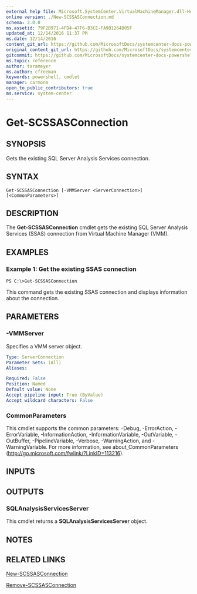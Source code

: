 ```yaml
---
external help file: Microsoft.SystemCenter.VirtualMachineManager.dll-Help.xml
online version: ./New-SCSSASConnection.md
schema: 2.0.0
ms.assetid: 79F2B971-4FD4-47F6-B3CE-FA9B1264D05F
updated_at: 12/14/2016 11:37 PM
ms.date: 12/14/2016
content_git_url: https://github.com/MicrosoftDocs/systemcenter-docs-powershell/blob/master/systemcenter-cmdlets/SystemCenter2016/VirtualMachineManager/v1/Get-SCSSASConnection.md
original_content_git_url: https://github.com/MicrosoftDocs/systemcenter-docs-powershell/blob/master/systemcenter-cmdlets/SystemCenter2016/VirtualMachineManager/v1/Get-SCSSASConnection.md
gitcommit: https://github.com/MicrosoftDocs/systemcenter-docs-powershell/blob/ddd0fefc9adaabb9394eb6c21b33370913d1830d/systemcenter-cmdlets/SystemCenter2016/VirtualMachineManager/v1/Get-SCSSASConnection.md
ms.topic: reference
author: tarameyer
ms.author: cfreeman
keywords: powershell, cmdlet
manager: carmonm
open_to_public_contributors: true
ms.service: system-center
---
```


# Get-SCSSASConnection

## SYNOPSIS
Gets the existing SQL Server Analysis Services connection.

## SYNTAX

```
Get-SCSSASConnection [-VMMServer <ServerConnection>] [<CommonParameters>]
```

## DESCRIPTION
The **Get-SCSSASConnection** cmdlet gets the existing SQL Server Analysis Services (SSAS) connection from Virtual Machine Manager (VMM).

## EXAMPLES

### Example 1: Get the existing SSAS connection
```
PS C:\>Get-SCSSASConnection
```

This command gets the existing SSAS connection and displays information about the connection.

## PARAMETERS

### -VMMServer
Specifies a VMM server object.

```yaml
Type: ServerConnection
Parameter Sets: (All)
Aliases: 

Required: False
Position: Named
Default value: None
Accept pipeline input: True (ByValue)
Accept wildcard characters: False
```

### CommonParameters
This cmdlet supports the common parameters: -Debug, -ErrorAction, -ErrorVariable, -InformationAction, -InformationVariable, -OutVariable, -OutBuffer, -PipelineVariable, -Verbose, -WarningAction, and -WarningVariable. For more information, see about_CommonParameters (http://go.microsoft.com/fwlink/?LinkID=113216).

## INPUTS

## OUTPUTS

### SQLAnalysisServicesServer
This cmdlet returns a **SQLAnalysisServicesServer** object.

## NOTES

## RELATED LINKS

[New-SCSSASConnection](xref:SystemCenter2016/VirtualMachineManager/v1/New-SCSSASConnection.md)

[Remove-SCSSASConnection](xref:SystemCenter2016/VirtualMachineManager/v1/Remove-SCSSASConnection.md)

